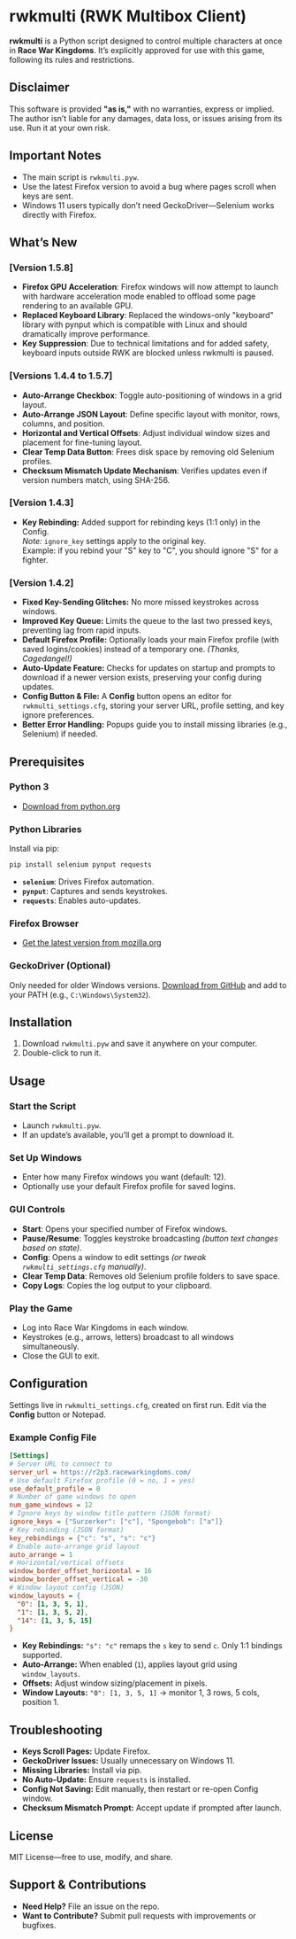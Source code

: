 # rwkmulti (RWK Multibox Client)

**rwkmulti** is a Python script designed to control multiple characters at once in **Race War Kingdoms**. It’s explicitly approved for use with this game, following its rules and restrictions.

## Disclaimer

This software is provided **"as is,"** with no warranties, express or implied. The author isn’t liable for any damages, data loss, or issues arising from its use. Run it at your own risk.

## Important Notes

- The main script is `rwkmulti.pyw`.
- Use the latest Firefox version to avoid a bug where pages scroll when keys are sent.
- Windows 11 users typically don’t need GeckoDriver—Selenium works directly with Firefox.

## What’s New
### [Version 1.5.8]

- **Firefox GPU Acceleration**: Firefox windows will now attempt to launch with hardware acceleration mode enabled to offload some page rendering to an available GPU.
- **Replaced Keyboard Library**: Replaced the windows-only "keyboard" library with pynput which is compatible with Linux and should dramatically improve performance.
- **Key Suppression**: Due to technical limitations and for added safety, keyboard inputs outside RWK are blocked unless rwkmulti is paused.

### [Versions 1.4.4 to 1.5.7]

- **Auto-Arrange Checkbox**: Toggle auto-positioning of windows in a grid layout.
- **Auto-Arrange JSON Layout**: Define specific layout with monitor, rows, columns, and position.
- **Horizontal and Vertical Offsets**: Adjust individual window sizes and placement for fine-tuning layout.
- **Clear Temp Data Button**: Frees disk space by removing old Selenium profiles.
- **Checksum Mismatch Update Mechanism**: Verifies updates even if version numbers match, using SHA-256.

### [Version 1.4.3]

- **Key Rebinding:** Added support for rebinding keys (1:1 only) in the Config.  
  *Note:* `ignore_key` settings apply to the original key.  
  Example: if you rebind your "S" key to "C", you should ignore "S" for a fighter.

### [Version 1.4.2]

- **Fixed Key-Sending Glitches:** No more missed keystrokes across windows.
- **Improved Key Queue:** Limits the queue to the last two pressed keys, preventing lag from rapid inputs.
- **Default Firefox Profile:** Optionally loads your main Firefox profile (with saved logins/cookies) instead of a temporary one. *(Thanks, Cagedangel!)*
- **Auto-Update Feature:** Checks for updates on startup and prompts to download if a newer version exists, preserving your config during updates.
- **Config Button & File:** A **Config** button opens an editor for `rwkmulti_settings.cfg`, storing your server URL, profile setting, and key ignore preferences.
- **Better Error Handling:** Popups guide you to install missing libraries (e.g., Selenium) if needed.

## Prerequisites

### Python 3
- [Download from python.org](https://www.python.org/downloads/)

### Python Libraries
Install via pip:

```bash
pip install selenium pynput requests
```

- **`selenium`**: Drives Firefox automation.
- **`pynput`**: Captures and sends keystrokes.
- **`requests`**: Enables auto-updates.

### Firefox Browser
- [Get the latest version from mozilla.org](https://www.mozilla.org/firefox/new/)

### GeckoDriver (Optional)
Only needed for older Windows versions. [Download from GitHub](https://github.com/mozilla/geckodriver/releases) and add to your PATH (e.g., `C:\Windows\System32`).

## Installation

1. Download `rwkmulti.pyw` and save it anywhere on your computer.
2. Double-click to run it.

## Usage

### Start the Script
- Launch `rwkmulti.pyw`.
- If an update’s available, you’ll get a prompt to download it.

### Set Up Windows
- Enter how many Firefox windows you want (default: 12).
- Optionally use your default Firefox profile for saved logins.

### GUI Controls
- **Start**: Opens your specified number of Firefox windows.
- **Pause/Resume**: Toggles keystroke broadcasting *(button text changes based on state)*.
- **Config**: Opens a window to edit settings *(or tweak `rwkmulti_settings.cfg` manually)*.
- **Clear Temp Data**: Removes old Selenium profile folders to save space.
- **Copy Logs**: Copies the log output to your clipboard.

### Play the Game
- Log into Race War Kingdoms in each window.
- Keystrokes (e.g., arrows, letters) broadcast to all windows simultaneously.
- Close the GUI to exit.

## Configuration

Settings live in `rwkmulti_settings.cfg`, created on first run. Edit via the **Config** button or Notepad.

### Example Config File

```ini
[Settings]
# Server URL to connect to
server_url = https://r2p3.racewarkingdoms.com/
# Use default Firefox profile (0 = no, 1 = yes)
use_default_profile = 0
# Number of game windows to open
num_game_windows = 12
# Ignore keys by window title pattern (JSON format)
ignore_keys = {"Surzerker": ["c"], "Spongebob": ["a"]}
# Key rebinding (JSON format)
key_rebindings = {"c": "s", "s": "c"}
# Enable auto-arrange grid layout
auto_arrange = 1
# Horizontal/vertical offsets
window_border_offset_horizontal = 16
window_border_offset_vertical = -30
# Window layout config (JSON)
window_layouts = {
  "0": [1, 3, 5, 1],
  "1": [1, 3, 5, 2],
  "14": [1, 3, 5, 15]
}
```

- **Key Rebindings:** `"s": "c"` remaps the `s` key to send `c`. Only 1:1 bindings supported.
- **Auto-Arrange:** When enabled (`1`), applies layout grid using `window_layouts`.
- **Offsets:** Adjust window sizing/placement in pixels.
- **Window Layouts:** `"0": [1, 3, 5, 1]` → monitor 1, 3 rows, 5 cols, position 1.

## Troubleshooting

- **Keys Scroll Pages:** Update Firefox.
- **GeckoDriver Issues:** Usually unnecessary on Windows 11.
- **Missing Libraries:** Install via pip.
- **No Auto-Update:** Ensure `requests` is installed.
- **Config Not Saving:** Edit manually, then restart or re-open Config window.
- **Checksum Mismatch Prompt:** Accept update if prompted after launch.

## License

MIT License—free to use, modify, and share.

## Support & Contributions

- **Need Help?** File an issue on the repo.
- **Want to Contribute?** Submit pull requests with improvements or bugfixes.
